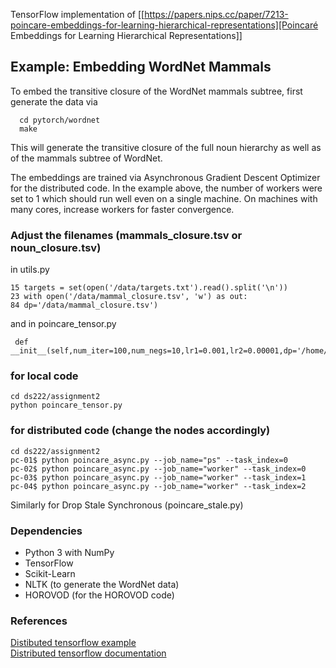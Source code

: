 

TensorFlow implementation of [[https://papers.nips.cc/paper/7213-poincare-embeddings-for-learning-hierarchical-representations][Poincaré Embeddings for Learning Hierarchical Representations]]

## Example: Embedding WordNet Mammals
To embed the transitive closure of the WordNet mammals subtree, first generate the data via
```
  cd pytorch/wordnet
  make
```
This will generate the transitive closure of the full noun hierarchy as well as of the mammals subtree of WordNet. 

The embeddings are trained via Asynchronous Gradient Descent Optimizer for the distributed code. In the example above, the number of workers were set to 1 which should run well even on a single machine. On machines with many cores, increase workers for faster convergence.

### Adjust the filenames (mammals_closure.tsv or noun_closure.tsv) 

in utils.py
```
15 targets = set(open('/data/targets.txt').read().split('\n'))
23 with open('/data/mammal_closure.tsv', 'w') as out:
84 dp='/data/mammal_closure.tsv')
```
and in poincare_tensor.py
```
 def __init__(self,num_iter=100,num_negs=10,lr1=0.001,lr2=0.00001,dp='/home/rishixtreme/PycharmProjects/poincare/data/mammal_closure.tsv')
```

### for local code

```
cd ds222/assignment2   
python poincare_tensor.py
```

### for distributed code (change the nodes accordingly)

```
cd ds222/assignment2  
pc-01$ python poincare_async.py --job_name="ps" --task_index=0     
pc-02$ python poincare_async.py --job_name="worker" --task_index=0     
pc-03$ python poincare_async.py --job_name="worker" --task_index=1     
pc-04$ python poincare_async.py --job_name="worker" --task_index=2    
```
Similarly for Drop Stale Synchronous (poincare_stale.py)

### Dependencies
- Python 3 with NumPy
- TensorFlow
- Scikit-Learn
- NLTK (to generate the WordNet data)
- HOROVOD (for the HOROVOD code)

### References
[Distibuted tensorflow example](https://github.com/ischlag/distributed-tensorflow-example)  
[Distributed tensorflow documentation](http://www.tensorflow.org/deploy/distributed)
